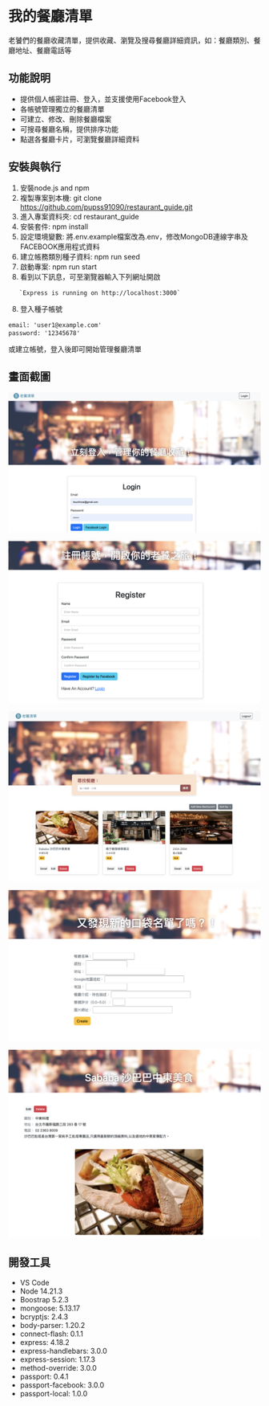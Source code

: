 # 我的餐廳清單

老饕們的餐廳收藏清單，提供收藏、瀏覽及搜尋餐廳詳細資訊，如：餐廳類別、餐廳地址、餐廳電話等

## 功能說明

* 提供個人帳密註冊、登入，並支援使用Facebook登入
* 各帳號管理獨立的餐廳清單
* 可建立、修改、刪除餐廳檔案
* 可搜尋餐廳名稱，提供排序功能
* 點選各餐廳卡片，可瀏覽餐廳詳細資料



## 安裝與執行

1. 安裝node.js and npm
2. 複製專案到本機: git clone https://github.com/pupss91090/restaurant_guide.git
3. 進入專案資料夾: cd restaurant_guide
4. 安裝套件: npm install
5. 設定環境變數: 將.env.example檔案改為.env，修改MongoDB連線字串及FACEBOOK應用程式資料
6. 建立帳務類別種子資料: npm run seed
7. 啟動專案: npm run start
7. 看到以下訊息，可至瀏覽器輸入下列網址開啟
```
   `Express is running on http://localhost:3000` 
```
8. 登入種子帳號 
```
email: 'user1@example.com'  
password: '12345678'
```
   或建立帳號，登入後即可開始管理餐廳清單

## 畫面截圖

![s_01](./screenshoots/s_01.png)

![s_02](./screenshoots/s_02.png)

![s_03](./screenshoots/s_03.png)

![s_04](./screenshoots/s_04.png)

![s_05](./screenshoots/s_05.png)

## 開發工具

- VS Code 
- Node 14.21.3
- Boostrap 5.2.3
- mongoose: 5.13.17
- bcryptjs: 2.4.3
- body-parser: 1.20.2
- connect-flash: 0.1.1
- express: 4.18.2
- express-handlebars: 3.0.0
- express-session: 1.17.3
- method-override: 3.0.0
- passport: 0.4.1
- passport-facebook: 3.0.0
- passport-local: 1.0.0